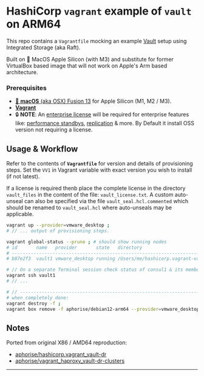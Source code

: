 # HashiCorp `vagrant` example of **`vault`** on ARM64
This repo contains a `Vagrantfile` mocking an example [Vault](https://www.vaultproject.io/) setup using Integrated Storage (aka Raft).

Built on :apple: MacOS Apple Silicon (with M3) and substitute for former VirtualBox based image that will not work on Apple's Arm based architecture.


### Prerequisites
 - [:apple: **macOS** (aka OSX) Fusion 13](https://www.vmware.com/products/fusion.html) for Apple Silicon (M1, M2 / M3).
 - [**Vagrant**](https://www.vagrantup.com/)
 - :lock: **NOTE**: An [enterprise license](https://www.hashicorp.com/products/vault/pricing/) will be required for enterprise features like: [performance standbys](https://www.vaultproject.io/docs/enterprise/performance-standby/), [replication](https://www.vaultproject.io/docs/enterprise/replication/) & more. By Default it install OSS version not requiring a license.


## Usage & Workflow
Refer to the contents of **`Vagrantfile`** for version and details of provisioning steps. Set the `VV1` in Vagrant variable with exact version you wish to install (if not latest).

If a license is required thenb place the complete license in the directory `vault_files` in the content of the file: `vault_license.txt`. A custom auto-unseal can also be specified via the file  `vault_seal.hcl.commented` which should be renamed to `vault_seal.hcl` where auto-unseals may be applicable.

```bash
vagrant up --provider=vmware_desktop ;
# // ... output of provisioning steps.

vagrant global-status --prune ; # should show running nodes
# id       name   provider       state   directory
# ------------------------------------------------------------------------------
# b87e2f3  vault1 vmware_desktop running /Users/me/hashicorp.vagrant-vault-arm64

# // On a separate Terminal session check status of consul1 & its members.
vagrant ssh vault1
# // ...

# // ---------------------------------------------------------------------------
# when completely done:
vagrant destroy -f ;
vagrant box remove -f aphorise/debian12-arm64 --provider=vmware_desktop ; # ... delete box images
```


## Notes
Ported from original X86 / AMD64 reproduction:

 - [aphorise/hashicorp.vagrant_vault-dr](https://github.com/aphorise/hashicorp.vagrant_vault-dr)
 - [aphorise/vagrant_haproxy_vault-dr-clusters](https://github.com/aphorise/vagrant_haproxy_vault-dr-clusters)

------
